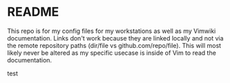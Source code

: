 # README

This repo is for my config files for my workstations as well as my Vimwiki documentation. Links don't work because they are linked locally and not via the remote repository paths (dir/file vs github.com/repo/file). This will most likely never be altered as my specific usecase is inside of Vim to read the documentation.

test
